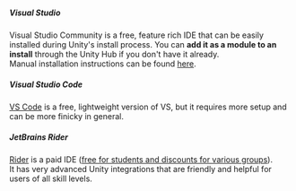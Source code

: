##### Visual Studio
Visual Studio Community is a free, feature rich IDE that can be easily installed during Unity's install process.
You can **add it as a module to an install** through the Unity Hub if you don't have it already.  
Manual installation instructions can be found [here](https://docs.microsoft.com/en-us/visualstudio/cross-platform/getting-started-with-visual-studio-tools-for-unity?view=vs-2019#manual-installation).

##### Visual Studio Code
[VS Code](https://code.visualstudio.com/docs/other/unity) is a free, lightweight version of VS, but it requires more setup and can be more finicky in general.

##### JetBrains Rider
[Rider](https://www.jetbrains.com/rider/) is a paid IDE ([free for students and discounts for various groups](https://www.jetbrains.com/rider/buy/#discounts)).  
It has very advanced Unity integrations that are friendly and helpful for users of all skill levels.